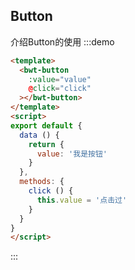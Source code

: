 <script>
export default {
  data () {
    return {
      value: '我是按钮'
    }
  },
  methods: {
    click () {
      this.value = '点击过'
    }
  }
}
</script>
## Button
介绍Button的使用
:::demo
``` html
<template>
  <bwt-button
    :value="value"
    @click="click"
  ></bwt-button>
</template>
<script>
export default {
  data () {
    return {
      value: '我是按钮'
    }
  },
  methods: {
    click () {
      this.value = '点击过'
    }
  }
}
</script>
```
:::